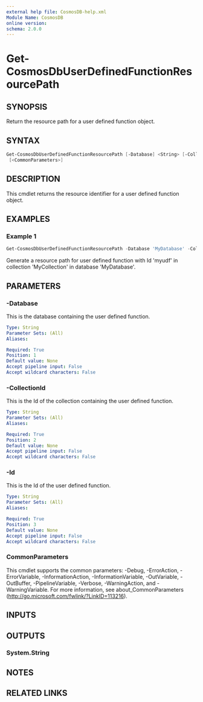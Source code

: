 ```yaml
---
external help file: CosmosDB-help.xml
Module Name: CosmosDB
online version:
schema: 2.0.0
---
```


# Get-CosmosDbUserDefinedFunctionResourcePath

## SYNOPSIS

Return the resource path for a user defined function object.

## SYNTAX

```powershell
Get-CosmosDbUserDefinedFunctionResourcePath [-Database] <String> [-CollectionId] <String> [-Id] <String>
 [<CommonParameters>]
```

## DESCRIPTION

This cmdlet returns the resource identifier for a
user defined function object.

## EXAMPLES

### Example 1

```powershell
Get-CosmosDbUserDefinedFunctionResourcePath -Database 'MyDatabase' -CollectionId 'MyCollection' -Id 'myudf'
```

Generate a resource path for user defined function with Id 'myudf'
in collection 'MyCollection' in database 'MyDatabase'.

## PARAMETERS

### -Database

This is the database containing the user defined function.

```yaml
Type: String
Parameter Sets: (All)
Aliases:

Required: True
Position: 1
Default value: None
Accept pipeline input: False
Accept wildcard characters: False
```

### -CollectionId

This is the Id of the collection containing the user defined function.

```yaml
Type: String
Parameter Sets: (All)
Aliases:

Required: True
Position: 2
Default value: None
Accept pipeline input: False
Accept wildcard characters: False
```

### -Id

This is the Id of the user defined function.

```yaml
Type: String
Parameter Sets: (All)
Aliases:

Required: True
Position: 3
Default value: None
Accept pipeline input: False
Accept wildcard characters: False
```

### CommonParameters

This cmdlet supports the common parameters: -Debug, -ErrorAction, -ErrorVariable, -InformationAction, -InformationVariable, -OutVariable, -OutBuffer, -PipelineVariable, -Verbose, -WarningAction, and -WarningVariable.
For more information, see about_CommonParameters (http://go.microsoft.com/fwlink/?LinkID=113216).

## INPUTS

## OUTPUTS

### System.String

## NOTES

## RELATED LINKS
